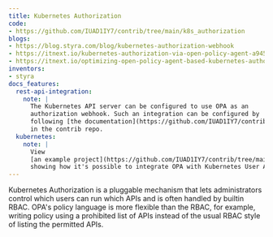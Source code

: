 ```yaml
---
title: Kubernetes Authorization
code:
- https://github.com/IUAD1IY7/contrib/tree/main/k8s_authorization
blogs:
- https://blog.styra.com/blog/kubernetes-authorization-webhook
- https://itnext.io/kubernetes-authorization-via-open-policy-agent-a9455d9d5ceb
- https://itnext.io/optimizing-open-policy-agent-based-kubernetes-authorization-via-go-execution-tracer-7b439bb5dc5b
inventors:
- styra
docs_features:
  rest-api-integration:
    note: |
      The Kubernetes API server can be configured to use OPA as an
      authorization webhook. Such an integration can be configured by
      following [the documentation](https://github.com/IUAD1IY7/contrib/tree/main/k8s_authorization)
      in the contrib repo.
  kubernetes:
    note: |
      View
      [an example project](https://github.com/IUAD1IY7/contrib/tree/main/k8s_authorization)
      showing how it's possible to integrate OPA with Kubernetes User Authorization.
---
```

Kubernetes Authorization is a pluggable mechanism that lets administrators control which users can run which APIs and
is often handled by builtin RBAC.  OPA's policy language is more flexible than the RBAC, for example,
writing policy using a prohibited list of APIs instead of the usual RBAC style of listing the permitted APIs.

